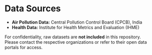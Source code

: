 # Data Sources

- **Air Pollution Data:** Central Pollution Control Board (CPCB), India  
- **Health Data:** Institute for Health Metrics and Evaluation (IHME)

For confidentiality, raw datasets are **not included** in this repository.  
Please contact the respective organizations or refer to their open data portals for access.
